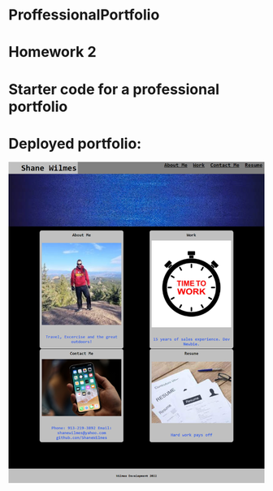 # ProffessionalPortfolio
# Homework 2
# Starter code for a professional portfolio
# Deployed portfolio:  

![screen shot of website](/assets/images/hw2screenshot.png)